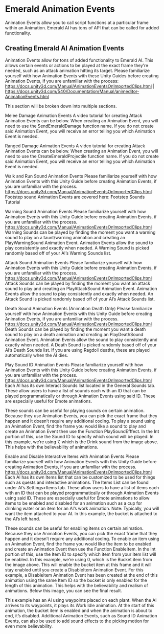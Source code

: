 # Emerald Animation Events
Animation Events allow you to call script functions at a particular frame within an Animation. Emerald AI has tons of API that can be called for added functionality.

## Creating Emerald AI Animation Events 
Animation Events allow for tons of added functionality to Emerald AI. This allows certain events or actions to be played at the exact frame they're needed, such as an attack animation hitting its target. Please familiarize yourself with how Animation Events with these Unity Guides before creating Animation Events, if you are unfamiliar with the process: https://docs.unity3d.com/Manual/AnimationEventsOnImportedClips.html | https://docs.unity3d.com/540/Documentation/Manual/animeditor-AnimationEvents.html

This section will be broken down into multiple sections.


Melee Damage Animation Events
A video tutorial for creating Attack Animation Events can be below. When creating an Animation Event, you will need to use the SendEmeraldDamage function name. If you do not create said Animation Event, you will receive an error telling you which Animation Event is needed.







Ranged Damage Animation Events
A video tutorial for creating Attack Animation Events can be below. When creating an Animation Event, you will need to use the CreateEmeraldProjectile function name. If you do not create said Animation Event, you will receive an error telling you which Animation Event is needed.



Walk and Run Sound Animation Events
Please familiarize yourself with how Animation Events with this Unity Guide before creating Animation Events, if you are unfamiliar with the process. https://docs.unity3d.com/Manual/AnimationEventsOnImportedClips.html
Footstep sound Animation Events are covered here: Footstep Sounds Tutorial


Warning Sound Animation Events
Please familiarize yourself with how Animation Events with this Unity Guide before creating Animation Events, if you are unfamiliar with the process. https://docs.unity3d.com/Manual/AnimationEventsOnImportedClips.html
Warning Sounds can be played by finding the moment you want a warning sound to play on a taunt/warning animation and creating an PlayWarningSound Animation Event. Animation Events allow the sound to play consistently and exactly when needed. A Warning Sound is picked randomly based off of your AI’s Warning Sounds list.




Attack Sound Animation Events
Please familiarize yourself with how Animation Events with this Unity Guide before creating Animation Events, if you are unfamiliar with the process. https://docs.unity3d.com/Manual/AnimationEventsOnImportedClips.html
Attack Sounds can be played by finding the moment you want an attack sound to play and creating an PlayAttackSound Animation Event. Animation Events allow the sound to play consistently and exactly when needed. An Attack Sound is picked randomly based off of your AI’s Attack Sounds list.
 


Death Sound Animation Events (Animation Death Only)
Please familiarize yourself with how Animation Events with this Unity Guide before creating Animation Events, if you are unfamiliar with the process. https://docs.unity3d.com/Manual/AnimationEventsOnImportedClips.html
Death Sounds can be played by finding the moment you want a death sound to play on a death animation and creating an PlayDeathSound Animation Event. Animation Events allow the sound to play consistently and exactly when needed. A Death Sound is picked randomly based off of your AI’s Death Sounds list. If you are using Ragdoll deaths, these are played automatically when the AI dies.




Play Sound ID Animation Events
Please familiarize yourself with how Animation Events with this Unity Guide before creating Animation Events, if you are unfamiliar with the process. https://docs.unity3d.com/Manual/AnimationEventsOnImportedClips.html
Each AI has its own Interact Sounds list located in the General Sounds tab. These allow users to have a list of sounds each with an ID that can be played programmatically or through Animation Events using said ID. These are especially useful for Emote animations.

These sounds can be useful for playing sounds on certain animation. Because they use Animation Events, you can pick the exact frame that they happen and it doesn’t require any additional coding.
To play a sound using an Animation Event, find the frame you would like a sound to play and create an Animation Event then use the Function PlaySoundEfffect. In the Int portion of this, use the Sound ID to specify which sound will be played. In this example, we’re using 7, which is the Drink sound from the image above. This helps with the believability of animations.



Enable and Disable Interactive Items with Animation Events
Please familiarize yourself with how Animation Events with this Unity Guide before creating Animation Events, if you are unfamiliar with the process. https://docs.unity3d.com/Manual/AnimationEventsOnImportedClips.html
Each AI has its own Items list that can be customized to be used for things such as quests and interactive animations. The Items List can be found under AI’s Settings>Items tab. These allow users to have a list of items each with an ID that can be played programmatically or through Animation Events using said ID. These are especially useful for Emote animations to allow items to be enabled and disabled for an animation such as a cup for drinking water or an item for an AI’s work animation. Note: Typically, you will want the item attached to your AI. In this example, the bucket is attached to the AI’s left hand.

These sounds can be useful for enabling items on certain animation. Because they use Animation Events, you can pick the exact frame that they happen and it doesn’t require any additional coding.
To enable an item using an Animation Event, find the frame you would like the item to be enabled and create an Animation Event then use the Function EnableItem. In the Int portion of this, use the Item ID to specify which item from your item list will be enabled. In this example, we’re using 0, which is the Bucket item from the image above. This will enable the bucket item at this frame and it will stay enabled until you create a DisableItem Animation Event. For this example, a DisableItem Animation Event has been created at the end of this animation using the same Item ID so the bucket is only enabled for the length of this animation. This helps with the believability and realism of animations. Below this image, you can see the final result.

This example has an AI using waypoints placed on each plant. When the AI arrives to its waypoints, it plays its Work Idle animation. At the start of this animation, the bucket item is enabled and when the animation is about to end, it’s disabled. Additional Animation Events, such as Sound ID Animation Events, can also be used to add sound effects to the picking motion for even more believability.
